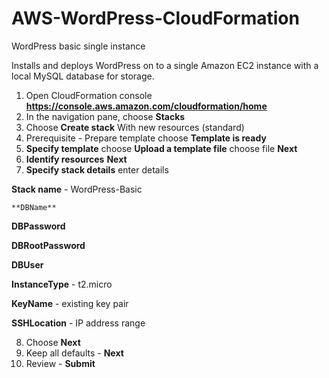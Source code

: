 # AWS-WordPress-CloudFormation

WordPress basic single instance

Installs and deploys WordPress on to a single Amazon EC2 instance with a local MySQL database for storage.

1. Open CloudFormation console **https://console.aws.amazon.com/cloudformation/home**
2. In the navigation pane, choose **Stacks**
3. Choose **Create stack** With new resources (standard)
4. Prerequisite - Prepare template choose **Template is ready**
5. **Specify template** choose **Upload a template file** choose file **Next**
6. **Identify resources** **Next**
7. **Specify stack details** enter details

**Stack name** - WordPress-Basic
  
    **DBName**

  **DBPassword** 

  **DBRootPassword**

  **DBUser**
  
  **InstanceType** - t2.micro

  **KeyName** - existing key pair
  
  **SSHLocation** - IP address range

8. Choose **Next**
9. Keep all defaults - **Next**
10. Review - **Submit**

